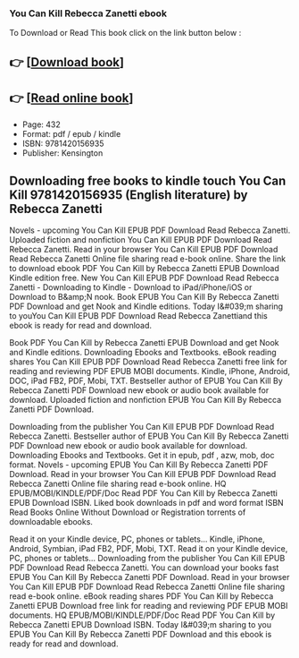 ### You Can Kill Rebecca Zanetti ebook

To Download or Read This book click on the link button below :

## 👉  [**[Download book](http://filesbooks.info/download.php?group=book&from=github.com&id=719340&lnk=1065 "Download book")**]

## 👉  [**[Read online book](http://filesbooks.info/download.php?group=book&from=github.com&id=719340&lnk=1065 "Read online book")**]


* Page: 432
* Format: pdf / epub / kindle
* ISBN: 9781420156935
* Publisher: Kensington



## Downloading free books to kindle touch You Can Kill 9781420156935 (English literature)  by Rebecca Zanetti


Novels - upcoming You Can Kill EPUB PDF Download Read Rebecca Zanetti. Uploaded fiction and nonfiction You Can Kill EPUB PDF Download Read Rebecca Zanetti. Read in your browser You Can Kill EPUB PDF Download Read Rebecca Zanetti Online file sharing read e-book online. Share the link to download ebook PDF You Can Kill by Rebecca Zanetti EPUB Download Kindle edition free. New You Can Kill EPUB PDF Download Read Rebecca Zanetti - Downloading to Kindle - Download to iPad/iPhone/iOS or Download to B&amp;amp;N nook. Book EPUB You Can Kill By Rebecca Zanetti PDF Download and get Nook and Kindle editions. Today I&amp;#039;m sharing to youYou Can Kill EPUB PDF Download Read Rebecca Zanettiand this ebook is ready for read and download.

Book PDF You Can Kill by Rebecca Zanetti EPUB Download and get Nook and Kindle editions. Downloading Ebooks and Textbooks. eBook reading shares You Can Kill EPUB PDF Download Read Rebecca Zanetti free link for reading and reviewing PDF EPUB MOBI documents. Kindle, iPhone, Android, DOC, iPad FB2, PDF, Mobi, TXT. Bestseller author of EPUB You Can Kill By Rebecca Zanetti PDF Download new ebook or audio book available for download. Uploaded fiction and nonfiction EPUB You Can Kill By Rebecca Zanetti PDF Download.

Downloading from the publisher You Can Kill EPUB PDF Download Read Rebecca Zanetti. Bestseller author of EPUB You Can Kill By Rebecca Zanetti PDF Download new ebook or audio book available for download. Downloading Ebooks and Textbooks. Get it in epub, pdf , azw, mob, doc format. Novels - upcoming EPUB You Can Kill By Rebecca Zanetti PDF Download. Read in your browser You Can Kill EPUB PDF Download Read Rebecca Zanetti Online file sharing read e-book online. HQ EPUB/MOBI/KINDLE/PDF/Doc Read PDF You Can Kill by Rebecca Zanetti EPUB Download ISBN. Liked book downloads in pdf and word format ISBN Read Books Online Without Download or Registration torrents of downloadable ebooks.

Read it on your Kindle device, PC, phones or tablets... Kindle, iPhone, Android, Symbian, iPad FB2, PDF, Mobi, TXT. Read it on your Kindle device, PC, phones or tablets... Downloading from the publisher You Can Kill EPUB PDF Download Read Rebecca Zanetti. You can download your books fast EPUB You Can Kill By Rebecca Zanetti PDF Download. Read in your browser You Can Kill EPUB PDF Download Read Rebecca Zanetti Online file sharing read e-book online. eBook reading shares PDF You Can Kill by Rebecca Zanetti EPUB Download free link for reading and reviewing PDF EPUB MOBI documents. HQ EPUB/MOBI/KINDLE/PDF/Doc Read PDF You Can Kill by Rebecca Zanetti EPUB Download ISBN. Today I&amp;#039;m sharing to you EPUB You Can Kill By Rebecca Zanetti PDF Download and this ebook is ready for read and download.





